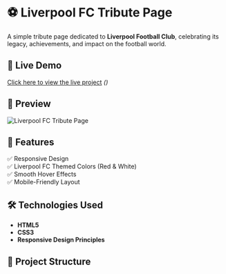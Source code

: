 # ⚽ Liverpool FC Tribute Page

A simple tribute page dedicated to **Liverpool Football Club**, celebrating its legacy, achievements, and impact on the football world.

## 🚀 Live Demo
[Click here to view the live project](https://thabisokgare.github.io/Liverpool-tribute-page/) *()*

## 📸 Preview
![Liverpool FC Tribute Page](https://upload.wikimedia.org/wikipedia/en/0/0c/Liverpool_FC.svg)

## 📌 Features
✅ Responsive Design  
✅ Liverpool FC Themed Colors (Red & White)  
✅ Smooth Hover Effects  
✅ Mobile-Friendly Layout  

## 🛠️ Technologies Used
- **HTML5**
- **CSS3**
- **Responsive Design Principles**

## 📂 Project Structure
